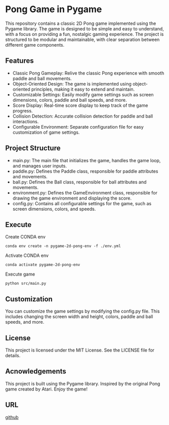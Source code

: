 # Pong Game in Pygame

This repository contains a classic 2D Pong game implemented using the Pygame library. The game is designed to be simple and easy to understand, with a focus on providing a fun, nostalgic gaming experience. The project is structured to be modular and maintainable, with clear separation between different game components.

## Features
- Classic Pong Gameplay: Relive the classic Pong experience with smooth paddle and ball movements.
- Object-Oriented Design: The game is implemented using object-oriented principles, making it easy to extend and maintain.
- Customizable Settings: Easily modify game settings such as screen dimensions, colors, paddle and ball speeds, and more.
- Score Display: Real-time score display to keep track of the game progress.
- Collision Detection: Accurate collision detection for paddle and ball interactions.
- Configurable Environment: Separate configuration file for easy customization of game settings.

## Project Structure
- main.py: The main file that initializes the game, handles the game loop, and manages user inputs.
- paddle.py: Defines the Paddle class, responsible for paddle attributes and movements.
- ball.py: Defines the Ball class, responsible for ball attributes and movements.
- environment.py: Defines the GameEnvironment class, responsible for drawing the game environment and displaying the score.
- config.py: Contains all configurable settings for the game, such as screen dimensions, colors, and speeds.

## Execute

Create CONDA env
```
conda env create -n pygame-2d-pong-env -f ./env.yml
```

Activate CONDA env
```
conda activate pygame-2d-pong-env
```

Execute game
```
python src/main.py
```

## Customization
You can customize the game settings by modifying the config.py file. This includes changing the screen width and height, colors, paddle and ball speeds, and more.

## License
This project is licensed under the MIT License. See the LICENSE file for details.

## Acnowledgements
This project is built using the Pygame library.
Inspired by the original Pong game created by Atari.
Enjoy the game!

## URL

[github](https://github.com/Diegoomal)